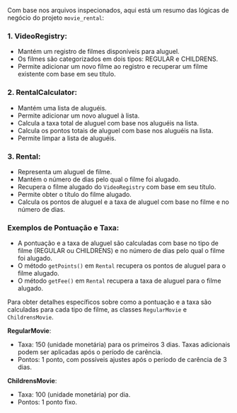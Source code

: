 Com base nos arquivos inspecionados, aqui está um resumo das lógicas de negócio do projeto `movie_rental`:

### 1. **VideoRegistry**:
- Mantém um registro de filmes disponíveis para aluguel.
- Os filmes são categorizados em dois tipos: REGULAR e CHILDRENS.
- Permite adicionar um novo filme ao registro e recuperar um filme existente com base em seu título.

### 2. **RentalCalculator**:
- Mantém uma lista de aluguéis.
- Permite adicionar um novo aluguel à lista.
- Calcula a taxa total de aluguel com base nos aluguéis na lista.
- Calcula os pontos totais de aluguel com base nos aluguéis na lista.
- Permite limpar a lista de aluguéis.

### 3. **Rental**:
- Representa um aluguel de filme.
- Mantém o número de dias pelo qual o filme foi alugado.
- Recupera o filme alugado do `VideoRegistry` com base em seu título.
- Permite obter o título do filme alugado.
- Calcula os pontos de aluguel e a taxa de aluguel com base no filme e no número de dias.

### Exemplos de Pontuação e Taxa:
- A pontuação e a taxa de aluguel são calculadas com base no tipo de filme (REGULAR ou CHILDRENS) e no número de dias pelo qual o filme foi alugado.
- O método `getPoints()` em `Rental` recupera os pontos de aluguel para o filme alugado.
- O método `getFee()` em `Rental` recupera a taxa de aluguel para o filme alugado.

Para obter detalhes específicos sobre como a pontuação e a taxa são calculadas para cada tipo de filme, as classes `RegularMovie` e `ChildrensMovie`.

**RegularMovie**:
- Taxa: 150 (unidade monetária) para os primeiros 3 dias. Taxas adicionais podem ser aplicadas após o período de carência.
- Pontos: 1 ponto, com possíveis ajustes após o período de carência de 3 dias.

**ChildrensMovie**:
- Taxa: 100 (unidade monetária) por dia.
- Pontos: 1 ponto fixo.


